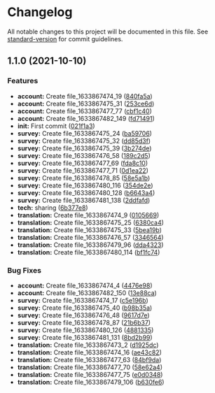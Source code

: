 # Changelog

All notable changes to this project will be documented in this file. See [standard-version](https://github.com/conventional-changelog/standard-version) for commit guidelines.

## 1.1.0 (2021-10-10)


### Features

* **account:** Create file_1633867474_19 ([840fa5a](https://github.com/imip/commitizen/commit/840fa5a490e21e9e518f552c79c505b804950168))
* **account:** Create file_1633867475_31 ([253ce6d](https://github.com/imip/commitizen/commit/253ce6dcc287ab666fd1a87f5c6bfa453e7b6dbf))
* **account:** Create file_1633867477_77 ([cbf1c40](https://github.com/imip/commitizen/commit/cbf1c40f35816b44875d7cecc1a2784e57f66cdc))
* **account:** Create file_1633867482_149 ([fd71491](https://github.com/imip/commitizen/commit/fd71491b96ce2bbff3c559277bcdb54b9b330fb9))
* **init:** First commit ([021f1a3](https://github.com/imip/commitizen/commit/021f1a3dc7d1d1476f57c6ae5953742207e90e7f))
* **survey:** Create file_1633867475_24 ([ba59706](https://github.com/imip/commitizen/commit/ba5970601022c8a49bae0be0a523d02b45402260))
* **survey:** Create file_1633867475_32 ([dd85d3f](https://github.com/imip/commitizen/commit/dd85d3fefa0717037f208bb84a8e7aefcf6e36d0))
* **survey:** Create file_1633867475_39 ([3b274de](https://github.com/imip/commitizen/commit/3b274de96ef2ccb7075154223aa4964236c39ac9))
* **survey:** Create file_1633867476_58 ([189c2d5](https://github.com/imip/commitizen/commit/189c2d5bbd801ef16a2251eceeb32b7e22d4790f))
* **survey:** Create file_1633867477_69 ([fda8c10](https://github.com/imip/commitizen/commit/fda8c1038beb06b6281fafe73e13e2813efb12d3))
* **survey:** Create file_1633867477_71 ([0d1ea22](https://github.com/imip/commitizen/commit/0d1ea221485eddca56a17fe8aee732d1a2d9a95e))
* **survey:** Create file_1633867478_85 ([58e5a1b](https://github.com/imip/commitizen/commit/58e5a1b264dc8c0b8cb9e6b3fa4cb6be01f94b87))
* **survey:** Create file_1633867480_116 ([354de2e](https://github.com/imip/commitizen/commit/354de2e2bc2f7e82372e4cc2d1a5b80c6f3f340a))
* **survey:** Create file_1633867480_128 ([b6643a4](https://github.com/imip/commitizen/commit/b6643a42eb50faa9e80f758bd181d90a37f3adb5))
* **survey:** Create file_1633867481_138 ([2ddfafd](https://github.com/imip/commitizen/commit/2ddfafdef6b957025184eb3b4478a2198f020f2e))
* **tech:** sharing ([6b377e8](https://github.com/imip/commitizen/commit/6b377e886f9fd5b3374e2b2583403da11badb7b0))
* **translation:** Create file_1633867474_9 ([0105669](https://github.com/imip/commitizen/commit/01056698c84ead13a0ce313cef651ad34de3fb64))
* **translation:** Create file_1633867475_25 ([6380ca4](https://github.com/imip/commitizen/commit/6380ca4bbe62c4c99a56856bf4453f0b8599ea43))
* **translation:** Create file_1633867475_33 ([5bea19b](https://github.com/imip/commitizen/commit/5bea19bb78f26b89886b9d00f0ca90c115cae46c))
* **translation:** Create file_1633867476_57 ([3346564](https://github.com/imip/commitizen/commit/33465649b21f83761c11b6fa335cb06e6b53ae36))
* **translation:** Create file_1633867479_96 ([dda4323](https://github.com/imip/commitizen/commit/dda4323f568eccb7b028a569baeeaec6b0061433))
* **translation:** Create file_1633867480_114 ([bf1fc74](https://github.com/imip/commitizen/commit/bf1fc7441a76d4d1d8f9bbe57336f51732dc6771))


### Bug Fixes

* **account:** Create file_1633867474_4 ([4476e98](https://github.com/imip/commitizen/commit/4476e98452ac51c5b49505cd81c6990014d49270))
* **account:** Create file_1633867482_150 ([13e88ca](https://github.com/imip/commitizen/commit/13e88cabd4c69be54ecc7e597003aa39b42226fe))
* **survey:** Create file_1633867474_17 ([c5e196b](https://github.com/imip/commitizen/commit/c5e196b61ef81f2c514d42156275ea415f6f2a4c))
* **survey:** Create file_1633867475_40 ([b98b35a](https://github.com/imip/commitizen/commit/b98b35a59e09c6685c06462d81c408bba8fa711b))
* **survey:** Create file_1633867476_48 ([9617d7e](https://github.com/imip/commitizen/commit/9617d7e79f18a4e5bb2903ad41ab84b359609a62))
* **survey:** Create file_1633867478_87 ([21b6b37](https://github.com/imip/commitizen/commit/21b6b3713c46f4181669bcdd92422432b985cbcc))
* **survey:** Create file_1633867480_126 ([4881335](https://github.com/imip/commitizen/commit/4881335a777ea0741eb748a141a096b2d3304980))
* **survey:** Create file_1633867481_131 ([8bd2b99](https://github.com/imip/commitizen/commit/8bd2b99d46d4074499928e9cf6fdaaffb395ab4e))
* **translation:** Create file_1633867473_2 ([d1925dc](https://github.com/imip/commitizen/commit/d1925dc30cb5469e648cfcb63b39b2698c34e14d))
* **translation:** Create file_1633867474_16 ([ae43c82](https://github.com/imip/commitizen/commit/ae43c824b9d4b58b511f89d9a4ea240382efa289))
* **translation:** Create file_1633867477_63 ([84bf9da](https://github.com/imip/commitizen/commit/84bf9da2204a669374cfc626d09bf2231930ee7a))
* **translation:** Create file_1633867477_70 ([58e62a4](https://github.com/imip/commitizen/commit/58e62a45a2b3fa588c60a94731462b8693ec7cb1))
* **translation:** Create file_1633867477_75 ([e0d0348](https://github.com/imip/commitizen/commit/e0d0348968c4c5d12616f4346dee9dabc03964a6))
* **translation:** Create file_1633867479_106 ([b630fe6](https://github.com/imip/commitizen/commit/b630fe67dffa9a9510c0845706a9e03aabe325ba))
